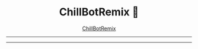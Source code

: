 <h1 align="center">ChillBotRemix 🤖</h1>
<div>
    <p align="center">
        <a href="https://github.com/rodrigoDev0n/ChillBotRemix">ChillBotRemix</a>
</div>

--- 



---

